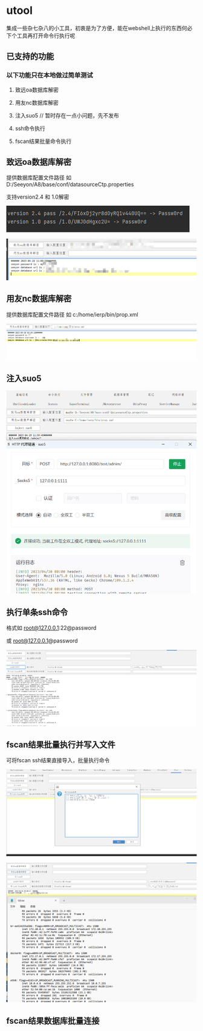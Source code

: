 # utool

集成一些杂七杂八的小工具，初衷是为了方便，能在webshell上执行的东西何必下个工具再打开命令行执行呢

## 已支持的功能

### 以下功能只在本地做过简单测试

1. 致远oa数据库解密

2. 用友nc数据库解密

3. 注入suo5   // 暂时存在一点小问题，先不发布

4. ssh命令执行

5. fscan结果批量命令执行

## 致远oa数据库解密

提供数据库配置文件路径 如 D:/Seeyon/A8/base/conf/datasourceCtp.properties

支持version2.4 和 1.0解密

![seeyon1.png](img%2Fseeyon1.png)

![seeyon2.png](img%2Fseeyon2.png)

## 用友nc数据库解密

提供数据库配置文件路径 如 c:/home/ierp/bin/prop.xml

![nc.png](img%2Fnc.png)

## 注入suo5

![suo.png](img%2Fsuo.png)

## 执行单条ssh命令

格式如 root@127.0.0.1:22@password

或 root@127.0.0.1@password

![ssh.png](img%2Fssh.png)

## fscan结果批量执行并写入文件

可将fscan ssh结果直接导入，批量执行命令

![ssh3.png](img%2Fssh3.png)

![ssh2.png](img%2Fssh2.png)

## fscan结果数据库批量连接


